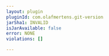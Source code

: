 ```yaml
---
layout: plugin
pluginId: com.olafmertens.git-version
jarSha1: INVALID
isJarAvailable: false
error: NONE
violations: []

---
```

